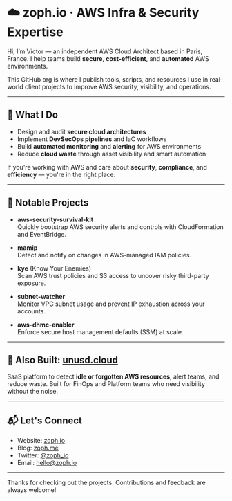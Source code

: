 # ☁️ zoph.io · AWS Infra & Security Expertise

Hi, I’m Victor — an independent AWS Cloud Architect based in Paris, France. I help teams build **secure**, **cost-efficient**, and **automated** AWS environments.

This GitHub org is where I publish tools, scripts, and resources I use in real-world client projects to improve AWS security, visibility, and operations.

---

## 🔐 What I Do

- Design and audit **secure cloud architectures**
- Implement **DevSecOps pipelines** and IaC workflows
- Build **automated monitoring** and **alerting** for AWS environments
- Reduce **cloud waste** through asset visibility and smart automation

If you're working with AWS and care about **security**, **compliance**, and **efficiency** — you're in the right place.

---

## 🧰 Notable Projects

- **aws-security-survival-kit**  
  Quickly bootstrap AWS security alerts and controls with CloudFormation and EventBridge.

- **mamip**  
  Detect and notify on changes in AWS-managed IAM policies.

- **kye** (Know Your Enemies)  
  Scan AWS trust policies and S3 access to uncover risky third-party exposure.

- **subnet-watcher**  
  Monitor VPC subnet usage and prevent IP exhaustion across your accounts.

- **aws-dhmc-enabler**  
  Enforce secure host management defaults (SSM) at scale.

---

## 🚀 Also Built: [unusd.cloud](https://unusd.cloud)

SaaS platform to detect **idle or forgotten AWS resources**, alert teams, and reduce waste. Built for FinOps and Platform teams who need visibility without the noise.

---

## 📬 Let's Connect

- Website: [zoph.io](https://zoph.io)  
- Blog: [zoph.me](https://zoph.me)  
- Twitter: [@zoph_io](https://twitter.com/zoph_io)  
- Email: hello@zoph.io  

---

Thanks for checking out the projects. Contributions and feedback are always welcome!